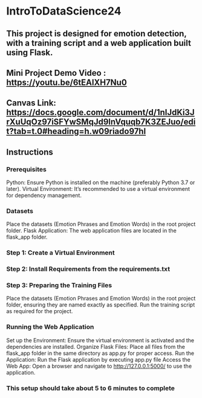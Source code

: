 # IntroToDataScience24
## This project is designed for emotion detection, with a training script and a web application built using Flask.
## Mini Project Demo Video : https://youtu.be/6tEAlXH7Nu0
## Canvas Link: https://docs.google.com/document/d/1nIJdKi3JrXuUqOz97iSFYwSMqJd9lnVquqb7K3ZEJuo/edit?tab=t.0#heading=h.w09riado97hl 

## Instructions

### Prerequisites
Python: Ensure Python is installed on the machine (preferably Python 3.7 or later).
Virtual Environment: It’s recommended to use a virtual environment for dependency management.

### Datasets
Place the datasets (Emotion Phrases and Emotion Words) in the root project folder.
Flask Application: The web application files are located in the flask_app folder.

### Step 1: Create a Virtual Environment
### Step 2: Install Requirements from the requirements.txt
### Step 3: Preparing the Training Files
Place the datasets (Emotion Phrases and Emotion Words) in the root project folder, ensuring they are named exactly as specified.
Run the training script as required for the project.
### Running the Web Application
Set up the Environment: Ensure the virtual environment is activated and the dependencies are installed.
Organize Flask Files: Place all files from the flask_app folder in the same directory as app.py for proper access. Run the Application: Run the Flask application by executing app.py file
Access the Web App: Open a browser and navigate to http://127.0.0.1:5000/ to use the application.

### This setup should take about 5 to 6 minutes to complete